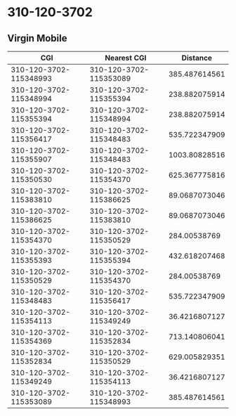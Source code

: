 # 310-120-3702
## Virgin Mobile


| CGI | Nearest CGI | Distance |
|-----|-------------|----------|
| 310-120-3702-115348993 | 310-120-3702-115353089 | 385.487614561 |
| 310-120-3702-115348994 | 310-120-3702-115355394 | 238.882075914 |
| 310-120-3702-115355394 | 310-120-3702-115348994 | 238.882075914 |
| 310-120-3702-115356417 | 310-120-3702-115348483 | 535.722347909 |
| 310-120-3702-115355907 | 310-120-3702-115348483 | 1003.80828516 |
| 310-120-3702-115350530 | 310-120-3702-115354370 | 625.367775816 |
| 310-120-3702-115383810 | 310-120-3702-115386625 | 89.0687073046 |
| 310-120-3702-115386625 | 310-120-3702-115383810 | 89.0687073046 |
| 310-120-3702-115354370 | 310-120-3702-115350529 | 284.00538769 |
| 310-120-3702-115355393 | 310-120-3702-115355394 | 432.618207468 |
| 310-120-3702-115350529 | 310-120-3702-115354370 | 284.00538769 |
| 310-120-3702-115348483 | 310-120-3702-115356417 | 535.722347909 |
| 310-120-3702-115354113 | 310-120-3702-115349249 | 36.4216807127 |
| 310-120-3702-115354369 | 310-120-3702-115352834 | 713.140806041 |
| 310-120-3702-115352834 | 310-120-3702-115350529 | 629.005829351 |
| 310-120-3702-115349249 | 310-120-3702-115354113 | 36.4216807127 |
| 310-120-3702-115353089 | 310-120-3702-115348993 | 385.487614561 |
